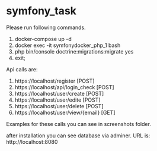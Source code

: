 # symfony_task

Please run following commands.

1. docker-compose up -d
2. docker exec -it symfonydocker_php_1 bash
3. php bin/console doctrine:migrations:migrate
	yes
4. exit;

Api calls are:

1. https://localhost/register [POST]
2. https://localhost/api/login_check [POST]
3. https://localhost/user/create [POST]
4. https://localhost/user/edite [POST]
5. https://localhost/user/delete [POST]
6. https://localhost/user/view/{email} [GET]


Examples for these calls you can see in screenshots folder.

after installation you can see database via adminer. URL is: http://localhost:8080

